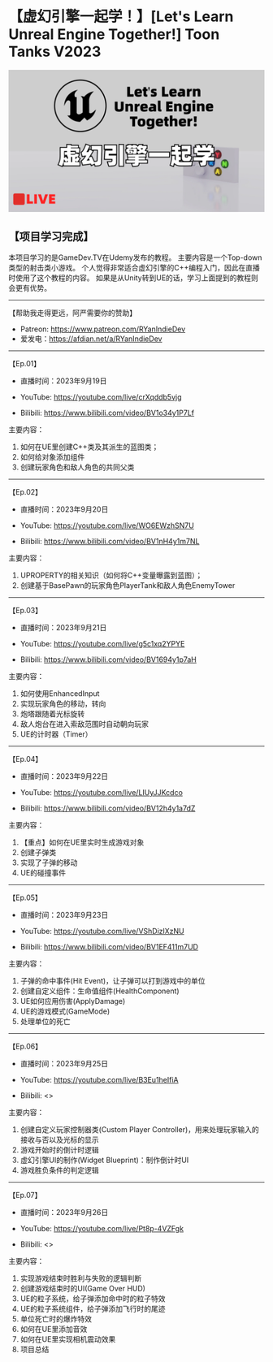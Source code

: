 # 【虚幻引擎一起学！】[Let's Learn Unreal Engine Together!] Toon Tanks V2023

![""](Images/Cover.png)

## 【项目学习完成】

本项目学习的是GameDev.TV在Udemy发布的教程。
主要内容是一个Top-down类型的射击类小游戏。
个人觉得非常适合虚幻引擎的C++编程入门，因此在直播时使用了这个教程的内容。
如果是从Unity转到UE的话，学习上面提到的教程则会更有优势。

---

【帮助我走得更远，阿严需要你的赞助】

- Patreon: <https://www.patreon.com/RYanIndieDev>
- 爱发电：<https://afdian.net/a/RYanIndieDev>

---

【Ep.01】

- 直播时间：2023年9月19日

- YouTube: <https://youtube.com/live/crXqddb5vjg>
- Bilibili: <https://www.bilibili.com/video/BV1o34y1P7Lf>

主要内容：

1. 如何在UE里创建C++类及其派生的蓝图类；
2. 如何给对象添加组件
3. 创建玩家角色和敌人角色的共同父类

---

【Ep.02】

- 直播时间：2023年9月20日

- YouTube: <https://youtube.com/live/WO6EWzhSN7U>
- Bilibili: <https://www.bilibili.com/video/BV1nH4y1m7NL>

主要内容：

1. UPROPERTY的相关知识（如何将C++变量曝露到蓝图）；
2. 创建基于BasePawn的玩家角色PlayerTank和敌人角色EnemyTower

---

【Ep.03】

- 直播时间：2023年9月21日

- YouTube: <https://youtube.com/live/g5c1xq2YPYE>
- Bilibili: <https://www.bilibili.com/video/BV1694y1p7aH>

主要内容：

1. 如何使用EnhancedInput
2. 实现玩家角色的移动，转向
3. 炮塔跟随着光标旋转
4. 敌人炮台在进入索敌范围时自动朝向玩家
5. UE的计时器（Timer）

---

【Ep.04】

- 直播时间：2023年9月22日

- YouTube: <https://youtube.com/live/LIUyJJKcdco>
- Bilibili: <https://www.bilibili.com/video/BV12h4y1a7dZ>

主要内容：

1. 【重点】如何在UE里实时生成游戏对象
2. 创建子弹类
3. 实现了子弹的移动
4. UE的碰撞事件

---

【Ep.05】

- 直播时间：2023年9月23日

- YouTube: <https://youtube.com/live/VShDizlXzNU>
- Bilibili: <https://www.bilibili.com/video/BV1EF411m7UD>

主要内容：

1. 子弹的命中事件(Hit Event)，让子弹可以打到游戏中的单位
2. 创建自定义组件：生命值组件(HealthComponent)
3. UE如何应用伤害(ApplyDamage)
4. UE的游戏模式(GameMode)
5. 处理单位的死亡

---

【Ep.06】

- 直播时间：2023年9月25日

- YouTube: <https://youtube.com/live/B3Eu1heIfiA>
- Bilibili: <>

主要内容：

1. 创建自定义玩家控制器类(Custom Player Controller)，用来处理玩家输入的接收与否以及光标的显示
2. 游戏开始时的倒计时逻辑
3. 虚幻引擎UI的制作(Widget Blueprint)：制作倒计时UI
4. 游戏胜负条件的判定逻辑

---

【Ep.07】

- 直播时间：2023年9月26日

- YouTube: <https://youtube.com/live/Pt8p-4VZFgk>
- Bilibili: <>

主要内容：

1. 实现游戏结束时胜利与失败的逻辑判断
2. 创建游戏结束时的UI(Game Over HUD)
3. UE的粒子系统，给子弹添加命中时的粒子特效
4. UE的粒子系统组件，给子弹添加飞行时的尾迹
5. 单位死亡时的爆炸特效
6. 如何在UE里添加音效
7. 如何在UE里实现相机震动效果
8. 项目总结
